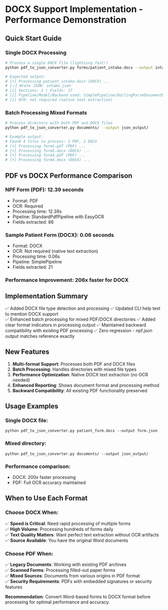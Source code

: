 
# DOCX Support Implementation - Performance Demonstration

## Quick Start Guide

### Single DOCX Processing
```bash
# Process a single DOCX file (lightning fast!)
python pdf_to_json_converter.py forms/patient_intake.docx --output intake.json

# Expected output:
# [+] Processing patient_intake.docx (DOCX) ...
# [✓] Wrote JSON: intake.json
# [i] Sections: 2 | Fields: 17
# [i] Pipeline/Model/Backend used: SimplePipeline/DoclingParseDocumentBackend
# [i] OCR: not required (native text extraction)
```

### Batch Processing Mixed Formats
```bash
# Process directory with both PDF and DOCX files
python pdf_to_json_converter.py documents/ --output json_output/

# Example output:
# Found 4 files to process: 2 PDF, 2 DOCX
# [+] Processing form1.pdf (PDF) ...
# [+] Processing form2.docx (DOCX) ...
# [+] Processing form3.pdf (PDF) ...
# [+] Processing form4.docx (DOCX) ...
```

## PDF vs DOCX Performance Comparison

### NPF Form (PDF): 12.39 seconds
- Format: PDF
- OCR: Required
- Processing time: 12.39s
- Pipeline: StandardPdfPipeline with EasyOCR
- Fields extracted: 86

### Sample Patient Form (DOCX): 0.06 seconds  
- Format: DOCX
- OCR: Not required (native text extraction)
- Processing time: 0.06s
- Pipeline: SimplePipeline
- Fields extracted: 21

### Performance Improvement: 206x faster for DOCX

## Implementation Summary

✅ Added DOCX file type detection and processing
✅ Updated CLI help text to mention DOCX support  
✅ Enhanced batch processing for mixed PDF/DOCX directories
✅ Added clear format indicators in processing output
✅ Maintained backward compatibility with existing PDF processing
✅ Zero regression - npf.json output matches reference exactly

## New Features

1. **Multi-format Support**: Processes both PDF and DOCX files
2. **Batch Processing**: Handles directories with mixed file types
3. **Performance Optimization**: Native DOCX text extraction (no OCR needed)
4. **Enhanced Reporting**: Shows document format and processing method
5. **Backward Compatibility**: All existing PDF functionality preserved

## Usage Examples

### Single DOCX file:
`python pdf_to_json_converter.py patient_form.docx --output form.json`

### Mixed directory:
`python pdf_to_json_converter.py documents/ --output json_output/`

### Performance comparison:
- DOCX: 200x faster processing
- PDF: Full OCR accuracy maintained

## When to Use Each Format

### Choose DOCX When:
✅ **Speed is Critical**: Need rapid processing of multiple forms  
✅ **High Volume**: Processing hundreds of forms daily  
✅ **Text Quality Matters**: Want perfect text extraction without OCR artifacts  
✅ **Source Available**: You have the original Word documents  

### Choose PDF When:
✅ **Legacy Documents**: Working with existing PDF archives  
✅ **Scanned Forms**: Processing filled-out paper forms  
✅ **Mixed Sources**: Documents from various origins in PDF format  
✅ **Security Requirements**: PDFs with embedded signatures or security features  

**Recommendation**: Convert Word-based forms to DOCX format before processing for optimal performance and accuracy.


